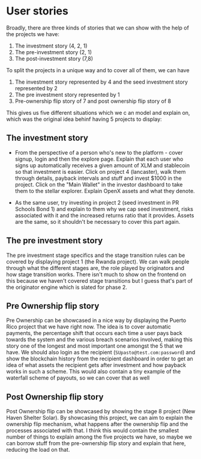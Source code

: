 # User stories

Broadly, there are three kinds of stories that we can show with the help of the projects we have:

1. The investment story (4, 2, 1)
2. The pre-investment story (2, 1)
3. The post-investment story (7,8)

To split the projects in a unique way and to cover all of them, we can have

1. The investment story represented by 4 and the seed investment story represented by 2
2. The pre investment story represented by 1
3. Pre-ownership flip story of 7 and post ownership flip story of 8

This gives us five different situations which we c an model and explain on, which was the original idea behinf having 5 projects to display:

## The investment story

- From the perspective of a person who's new to the platform - cover signup, login and then the explore page. Explain that each user who signs up  automatically receives a given amount of XLM and stablecoin so that investment is easier. Click on project 4 (lancaster), walk them through details, payback intervals and stuff and invest $1000 in the project. Click on the "Main Wallet" in the investor dashboard to take them to the stellar explorer. Explain OpenX assets and what they denote.

- As the same  user, try investing in project 2 (seed investment in PR Schools Bond 1) and explain to them why we cap seed investment, risks associated with it and the increased returns ratio that it provides. Assets are the same, so it shouldn't be necessary to cover this part again.

## The pre investment story

The pre investment stage specifics and the stage transition rules can be covered by displaying project 1 (the Rwanda project). We can walk people through what the different stages are, the role played by originators and how stage transition works. There isn't much to show on the frontend on this because we haven't covered stage transitions but I guess that's part of the originator engine which is slated for phase 2.

## Pre Ownership flip story

Pre Ownership can be showcased in a nice way by displaying the Puerto Rico project that we have right now. The idea is to cover automatic payments, the percentage shift that occurs each time a user pays back towards the system and the various breach scenarios involved, making this story one of the longest and most important one amongst the 5 that we have. We should also login as the recipient (`SUpasto@test.com:password`) and show the blockchain history from the recipient dashboard in order to get an idea of what assets the recipient gets after investment and how payback works in such a scheme. This would also contain a tiny example of the waterfall scheme of payouts, so we can cover that as well

## Post Ownership flip story

Post Ownership flip can be showcased by showing the stage 8 project (New Haven Shelter Solar). By showcasing this project, we can aim to explain the ownership flip mechanism, what happens after the ownership flip and the processes associated with that. I think this would contain the smallest number of things to explain among the five projects we have, so maybe we can borrow stuff from the pre-ownership flip story and explain that here, reducing the load on that.
